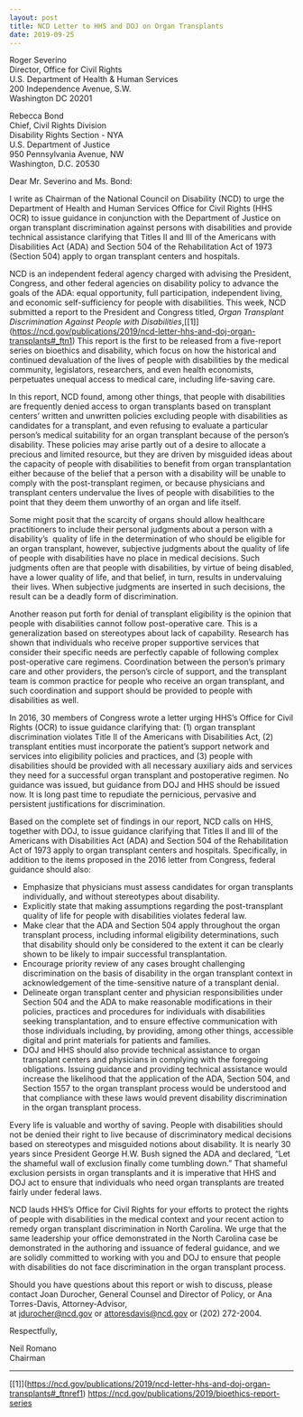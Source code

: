 ```yaml
---
layout: post
title: NCD Letter to HHS and DOJ on Organ Transplants
date: 2019-09-25
---
```

Roger Severino\
Director, Office for Civil Rights\
U.S. Department of Health & Human Services\
200 Independence Avenue, S.W.\
Washington DC 20201

Rebecca Bond\
Chief, Civil Rights Division\
Disability Rights Section - NYA\
U.S. Department of Justice\
950 Pennsylvania Avenue, NW\
Washington, D.C. 20530

Dear Mr. Severino and Ms. Bond:

I write as Chairman of the National Council on Disability (NCD) to urge the Department of Health and Human Services Office for Civil Rights (HHS OCR) to issue guidance in conjunction with the Department of Justice on organ transplant discrimination against persons with disabilities and provide technical assistance clarifying that Titles II and III of the Americans with Disabilities Act (ADA) and Section 504 of the Rehabilitation Act of 1973 (Section 504) apply to organ transplant centers and hospitals.

NCD is an independent federal agency charged with advising the President, Congress, and other federal agencies on disability policy to advance the goals of the ADA: equal opportunity, full participation, independent living, and economic self-sufficiency for people with disabilities. This week, NCD submitted a report to the President and Congress titled, *Organ Transplant Discrimination Against People with Disabilities*,[\[1]](https://ncd.gov/publications/2019/ncd-letter-hhs-and-doj-organ-transplants#_ftn1) This report is the first to be released from a five-report series on bioethics and disability, which focus on how the historical and continued devaluation of the lives of people with disabilities by the medical community, legislators, researchers, and even health economists, perpetuates unequal access to medical care, including life-saving care.

In this report, NCD found, among other things, that people with disabilities are frequently denied access to organ transplants based on transplant centers’ written and unwritten policies excluding people with disabilities as candidates for a transplant, and even refusing to evaluate a particular person’s medical suitability for an organ transplant because of the person’s disability. These policies may arise partly out of a desire to allocate a precious and limited resource, but they are driven by misguided ideas about the capacity of people with disabilities to benefit from organ transplantation either because of the belief that a person with a disability will be unable to comply with the post-transplant regimen, or because physicians and transplant centers undervalue the lives of people with disabilities to the point that they deem them unworthy of an organ and life itself.

Some might posit that the scarcity of organs should allow healthcare practitioners to include their personal judgments about a person with a disability’s  quality of life in the determination of who should be eligible for an organ transplant, however, subjective judgments about the quality of life of people with disabilities have no place in medical decisions. Such judgments often are that people with disabilities, by virtue of being disabled, have a lower quality of life, and that belief, in turn, results in undervaluing  their lives. When subjective judgments are inserted in such decisions, the result can be a deadly form of discrimination.

Another reason put forth for denial of transplant eligibility is the opinion that people with disabilities cannot follow post-operative care. This is a generalization based on stereotypes about lack of capability. Research has shown that individuals who receive proper supportive services that consider their specific needs are perfectly capable of following complex post-operative care regimens. Coordination between the person’s primary care and other providers, the person’s circle of support, and the transplant team is common practice for people who receive an organ transplant, and such coordination and support should be provided to people with disabilities as well.

In 2016, 30 members of Congress wrote a letter urging HHS’s Office for Civil Rights (OCR) to issue guidance clarifying that: (1) organ transplant discrimination violates Title II of the Americans with Disabilities Act, (2) transplant entities must incorporate the patient’s support network and services into eligibility policies and practices, and (3) people with disabilities should be provided with all necessary auxiliary aids and services they need for a successful organ transplant and postoperative regimen. No guidance was issued, but guidance from DOJ and HHS should be issued now. It is long past time to repudiate the pernicious, pervasive and persistent justifications for discrimination.

Based on the complete set of findings in our report, NCD calls on HHS, together with DOJ, to issue guidance clarifying that Titles II and III of the Americans with Disabilities Act (ADA) and Section 504 of the Rehabilitation Act of 1973 apply to organ transplant centers and hospitals. Specifically, in addition to the items proposed in the 2016 letter from Congress, federal guidance should also:

* Emphasize that physicians must assess candidates for organ transplants individually, and without stereotypes about disability.
* Explicitly state that making assumptions regarding the post-transplant quality of life for people with disabilities violates federal law.
* Make clear that the ADA and Section 504 apply throughout the organ transplant process, including informal eligibility determinations, such that disability should only be considered to the extent it can be clearly shown to be likely to impair successful transplantation.
* Encourage priority review of any cases brought challenging discrimination on the basis of disability in the organ transplant context in acknowledgement of the time-sensitive nature of a transplant denial.
* Delineate organ transplant center and physician responsibilities under Section 504 and the ADA to make reasonable modifications in their policies, practices and procedures for individuals with disabilities seeking transplantation, and to ensure effective communication with those individuals including, by providing, among other things, accessible digital and print materials for patients and families.
* DOJ and HHS should also provide technical assistance to organ transplant centers and physicians in complying with the foregoing obligations. Issuing guidance and providing technical assistance would increase the likelihood that the application of the ADA, Section 504, and Section 1557 to the organ transplant process would be understood and that compliance with these laws would prevent disability discrimination in the organ transplant process.

Every life is valuable and worthy of saving. People with disabilities should not be denied their right to live because of discriminatory medical decisions based on stereotypes and misguided notions about disability. It is nearly 30 years since President George H.W. Bush signed the ADA and declared, “Let the shameful wall of exclusion finally come tumbling down.” That shameful exclusion persists in organ transplants and it is imperative that HHS and DOJ act to ensure that individuals who need organ transplants are treated fairly under federal laws.

NCD lauds HHS’s Office for Civil Rights for your efforts to protect the rights of people with disabilities in the medical context and your recent action to remedy organ transplant discrimination in North Carolina. We urge that the same leadership your office demonstrated in the North Carolina case be demonstrated in the authoring and issuance of federal guidance, and we are solidly committed to working with you and DOJ to ensure that people with disabilities do not face discrimination in the organ transplant process.

Should you have questions about this report or wish to discuss, please contact Joan Durocher, General Counsel and Director of Policy, or Ana Torres-Davis, Attorney-Advisor, at [jdurocher@ncd.gov](mailto:jdurocher@ncd.gov) or [attoresdavis@ncd.gov](mailto:attoresdavis@ncd.gov) or (202) 272-2004.

Respectfully,

Neil Romano\
Chairman



- - -

[\[1]](https://ncd.gov/publications/2019/ncd-letter-hhs-and-doj-organ-transplants#_ftnref1) <https://ncd.gov/publications/2019/bioethics-report-series>
